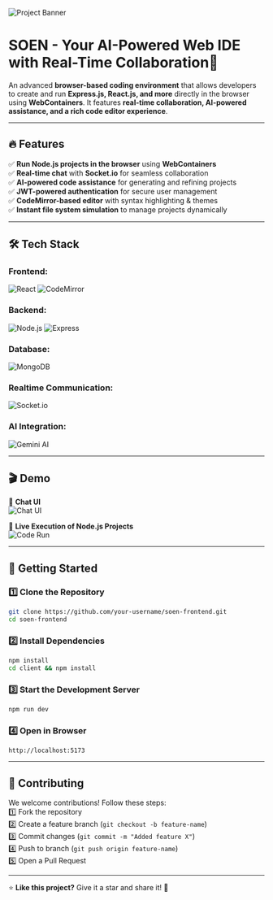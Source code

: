 ![Project Banner](https://github.com/user-attachments/assets/60464fbf-76c0-47e7-ad89-4b3f82034676)

# SOEN - Your AI-Powered Web IDE with Real-Time Collaboration🚀

An advanced **browser-based coding environment** that allows developers to create and run **Express.js, React.js, and more** directly in the browser using **WebContainers**. It features **real-time collaboration, AI-powered assistance, and a rich code editor experience**.  

---

## 🔥 Features

✅ **Run Node.js projects in the browser** using **WebContainers**  
✅ **Real-time chat** with **Socket.io** for seamless collaboration  
✅ **AI-powered code assistance** for generating and refining projects  
✅ **JWT-powered authentication** for secure user management  
✅ **CodeMirror-based editor** with syntax highlighting & themes  
✅ **Instant file system simulation** to manage projects dynamically  

---

## 🛠️ Tech Stack

### Frontend:
![React](https://img.shields.io/badge/React-61DAFB?style=for-the-badge&logo=react&logoColor=black)
![CodeMirror](https://img.shields.io/badge/CodeMirror-FF6F00?style=for-the-badge&logo=codemirror&logoColor=white)

### Backend:
![Node.js](https://img.shields.io/badge/Node.js-43853D?style=for-the-badge&logo=node.js&logoColor=white)
![Express](https://img.shields.io/badge/Express.js-404D59?style=for-the-badge&logo=express&logoColor=white)

### Database:
![MongoDB](https://img.shields.io/badge/MongoDB-4EA94B?style=for-the-badge&logo=mongodb&logoColor=white)

### Realtime Communication:
![Socket.io](https://img.shields.io/badge/Socket.io-010101?style=for-the-badge&logo=socket.io&logoColor=white)

### AI Integration:
![Gemini AI](https://img.shields.io/badge/Gemini_AI-4285F4?style=for-the-badge&logo=google&logoColor=white)

---

## 🎬 Demo
🔹 **Chat UI**    
![Chat UI](https://github.com/user-attachments/assets/41a45e0d-e7c8-454e-a23e-34d41baab9ea)

🔹 **Live Execution of Node.js Projects**  
![Code Run](https://github.com/user-attachments/assets/b6f66055-1820-4789-8d9a-6caf6c678d07)

---

## 🚀 Getting Started

### 1️⃣ Clone the Repository
```sh
git clone https://github.com/your-username/soen-frontend.git
cd soen-frontend
```

### 2️⃣ Install Dependencies
```sh
npm install
cd client && npm install
```

### 3️⃣ Start the Development Server
```sh
npm run dev
```

### 4️⃣ Open in Browser
```
http://localhost:5173
```

---

## 🤝 Contributing

We welcome contributions! Follow these steps:  
1️⃣ Fork the repository  
2️⃣ Create a feature branch (`git checkout -b feature-name`)  
3️⃣ Commit changes (`git commit -m "Added feature X"`)  
4️⃣ Push to branch (`git push origin feature-name`)  
5️⃣ Open a Pull Request  

---

⭐ **Like this project?** Give it a star and share it! 🚀
